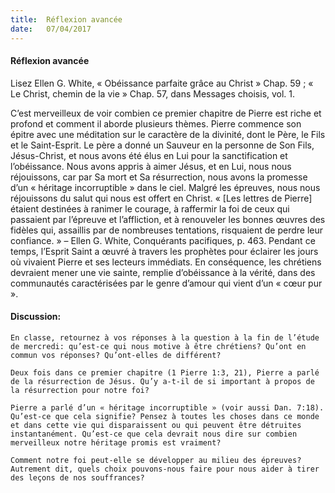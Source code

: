 ```yaml
---
title:  Réflexion avancée
date:   07/04/2017
---
```


#### Réflexion avancée

Lisez Ellen G. White, « Obéissance parfaite grâce au Christ » Chap. 59 ; « Le Christ, chemin de la vie » Chap. 57, dans Messages choisis, vol. 1. 

C’est merveilleux de voir combien ce premier chapitre de Pierre est riche et profond et comment il aborde plusieurs thèmes. Pierre commence son épitre avec une méditation sur le caractère de la divinité, dont le Père, le Fils et le Saint-Esprit. Le père a donné un Sauveur en la personne de Son Fils, Jésus-Christ, et nous avons été élus en Lui pour la sanctification et l’obéissance. Nous avons appris à aimer Jésus, et en Lui, nous nous réjouissons, car par Sa mort et Sa résurrection, nous avons la promesse d’un « héritage incorruptible » dans le ciel. Malgré les épreuves, nous nous réjouissons du salut qui nous est offert en Christ. « [Les lettres de Pierre] étaient destinées à ranimer le courage, à raffermir la foi de ceux qui passaient par l’épreuve et l’affliction, et à renouveler les bonnes œuvres des fidèles qui, assaillis par de nombreuses tentations, risquaient de perdre leur confiance. » – Ellen G. White, Conquérants pacifiques, p. 463. Pendant ce temps, l’Esprit Saint a œuvré à travers les prophètes pour éclairer les jours où vivaient Pierre et ses lecteurs immédiats. En conséquence, les chrétiens devraient mener une vie sainte, remplie d’obéissance à la vérité, dans des communautés caractérisées par le genre d’amour qui vient d’un « cœur pur ». 

#### Discussion: 

`En classe, retournez à vos réponses à la question à la fin de l’étude de mercredi: qu’est-ce qui nous motive à être chrétiens? Qu’ont en commun vos réponses? Qu’ont-elles de différent?` 

`Deux fois dans ce premier chapitre (1 Pierre 1:3, 21), Pierre a parlé de la résurrection de Jésus. Qu’y a-t-il de si important à propos de la résurrection pour notre foi?` 

`Pierre a parlé d’un « héritage incorruptible » (voir aussi Dan. 7:18). Qu’est-ce que cela signifie? Pensez à toutes les choses dans ce monde et dans cette vie qui disparaissent ou qui peuvent être détruites instantanément. Qu’est-ce que cela devrait nous dire sur combien merveilleux notre héritage promis est vraiment?` 

`Comment notre foi peut-elle se développer au milieu des épreuves? Autrement dit, quels choix pouvons-nous faire pour nous aider à tirer des leçons de nos souffrances?` 
